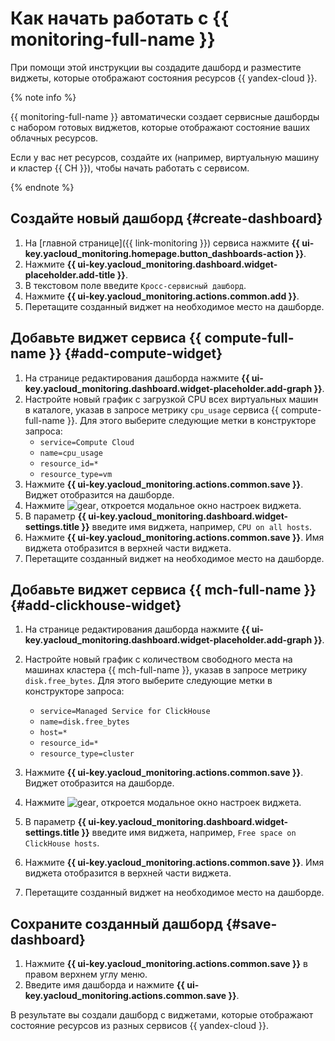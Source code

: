 # Как начать работать с {{ monitoring-full-name }}

При помощи этой инструкции вы создадите дашборд и разместите виджеты, которые отображают состояния ресурсов {{ yandex-cloud }}.

{% note info %}

{{ monitoring-full-name }} автоматически создает сервисные дашборды с набором готовых виджетов, которые отображают состояние ваших облачных ресурсов.

Если у вас нет ресурсов, создайте их (например, виртуальную машину и кластер {{ CH }}), чтобы начать работать с сервисом.

{% endnote %}


## Создайте новый дашборд {#create-dashboard}

1. На [главной странице]({{ link-monitoring }}) сервиса нажмите **{{ ui-key.yacloud_monitoring.homepage.button_dashboards-action }}**.
1. Нажмите **{{ ui-key.yacloud_monitoring.dashboard.widget-placeholder.add-title }}**.
1. В текстовом поле введите `Кросс-сервисный дашборд`.
1. Нажмите **{{ ui-key.yacloud_monitoring.actions.common.add }}**.
1. Перетащите созданный виджет на необходимое место на дашборде.


## Добавьте виджет сервиса {{ compute-full-name }} {#add-compute-widget}

1. На странице редактирования дашборда нажмите **{{ ui-key.yacloud_monitoring.dashboard.widget-placeholder.add-graph }}**.
1. Настройте новый график с загрузкой CPU всех виртуальных машин в каталоге, указав в запросе метрику `cpu_usage` сервиса {{ compute-full-name }}. Для этого выберите следующие метки в конструкторе запроса:
    - `service=Compute Cloud`
    - `name=cpu_usage`
    - `resource_id=*`
    - `resource_type=vm`
1. Нажмите **{{ ui-key.yacloud_monitoring.actions.common.save }}**. Виджет отобразится на дашборде.
1. Нажмите ![gear](../_assets/console-icons/gear.svg), откроется модальное окно настроек виджета.
1. В параметр **{{ ui-key.yacloud_monitoring.dashboard.widget-settings.title }}** введите имя виджета, например, `CPU on all hosts`.
1. Нажмите **{{ ui-key.yacloud_monitoring.actions.common.save }}**. Имя виджета отобразится в верхней части виджета.
1. Перетащите созданный виджет на необходимое место на дашборде.

## Добавьте виджет сервиса {{ mch-full-name }} {#add-clickhouse-widget}

1. На странице редактирования дашборда нажмите **{{ ui-key.yacloud_monitoring.dashboard.widget-placeholder.add-graph }}**.
1. Настройте новый график с количеством свободного места на машинах кластера {{ mch-full-name }}, указав в запросе метрику `disk.free_bytes`. Для этого выберите следующие метки в конструкторе запроса:
    - `service=Managed Service for ClickHouse`
    - `name=disk.free_bytes`
    - `host=*`
    - `resource_id=*`
    - `resource_type=cluster`

1. Нажмите **{{ ui-key.yacloud_monitoring.actions.common.save }}**. Виджет отобразится на дашборде.
1. Нажмите ![gear](../_assets/console-icons/gear.svg), откроется модальное окно настроек виджета.
1. В параметр **{{ ui-key.yacloud_monitoring.dashboard.widget-settings.title }}** введите имя виджета, например, `Free space on ClickHouse hosts`.
1. Нажмите **{{ ui-key.yacloud_monitoring.actions.common.save }}**. Имя виджета отобразится в верхней части виджета.
1. Перетащите созданный виджет на необходимое место на дашборде.

## Сохраните созданный дашборд {#save-dashboard}

1. Нажмите **{{ ui-key.yacloud_monitoring.actions.common.save }}** в правом верхнем углу меню.
1. Введите имя дашборда и нажмите **{{ ui-key.yacloud_monitoring.actions.common.save }}**.

В результате вы создали дашборд с виджетами, которые отображают состояние ресурсов из разных сервисов {{ yandex-cloud }}.
